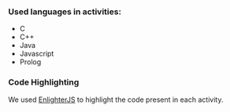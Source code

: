 ### Used languages in activities:

 - C
 - C++
 - Java
 - Javascript
 - Prolog


### Code Highlighting

We used [EnlighterJS](https://enlighterjs.org/) to highlight the code present in each activity.
